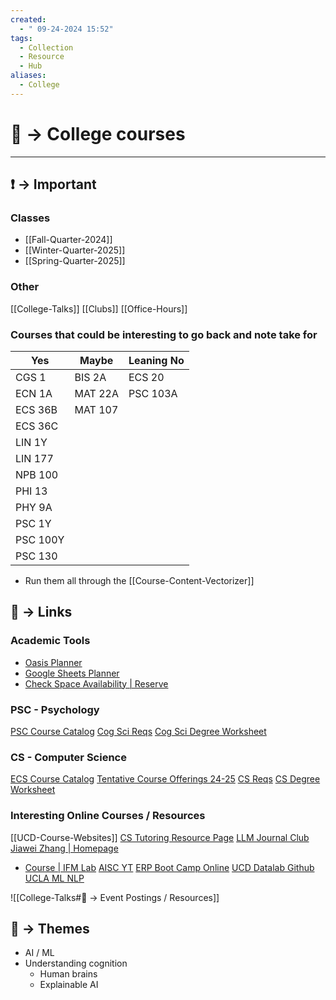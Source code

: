 ```yaml
---
created:
  - " 09-24-2024 15:52"
tags:
  - Collection
  - Resource
  - Hub
aliases:
  - College
---
```



# 📗 -> College courses
---
## ❗ ->  Important
### Classes
- [[Fall-Quarter-2024]]
- [[Winter-Quarter-2025]]
- [[Spring-Quarter-2025]]


### Other
[[College-Talks]]
[[Clubs]]
[[Office-Hours]]


### Courses that could be interesting to go back and note take for
| Yes      | Maybe   | Leaning No |
| -------- | ------- | ---------- |
| CGS 1    | BIS 2A  | ECS 20     |
| ECN 1A   | MAT 22A | PSC 103A   |
| ECS 36B  | MAT 107 |            |
| ECS 36C  |         |            |
| LIN 1Y   |         |            |
| LIN 177  |         |            |
| NPB 100  |         |            |
| PHI 13   |         |            |
| PHY 9A   |         |            |
| PSC 1Y   |         |            |
| PSC 100Y |         |            |
| PSC 130  |         |            |
- Run them all through the [[Course-Content-Vectorizer]]


## 🔗 -> Links
### Academic Tools
- [Oasis Planner](https://oasis.ucdavis.edu/forms/academicplan/?draftId=801691&sv=true)
- [Google Sheets Planner](https://docs.google.com/spreadsheets/d/1__G4rgF0VkzTWZtMhcLAgzr1wVP5iUdgctAXhnoWkYY/edit?gid=2038945149#gid=2038945149)
- [Check Space Availability | Reserve](https://ces-apps.ucdavis.edu/Public/plan/space/index.cfm?ticket=ST-273805--OVc4v457LXsxHkQSYY-cqHhXHg-casweb7)

### PSC - Psychology
[PSC Course Catalog](https://catalog.ucdavis.edu/courses-subject-code/psc/)
[Cog Sci Reqs](https://catalog.ucdavis.edu/departments-programs-degrees/cognitive-science/cognitive-science-bs/#requirementstext)
[Cog Sci Degree Worksheet](https://oasis.ucdavis.edu/forms/worksheet/worksheet.aspx?worksheetId=775640&sv=true)

### CS - Computer Science
[ECS Course Catalog](https://catalog.ucdavis.edu/courses-subject-code/ecs/)
[Tentative Course Offerings 24-25](https://cs.ucdavis.edu/course-schedule)
[CS Reqs](https://catalog.ucdavis.edu/departments-programs-degrees/computer-science-engineering/computer-science-engineering-bs/#requirementstext)
[CS Degree Worksheet](https://oasis.ucdavis.edu/forms/worksheet/worksheet.aspx?worksheetId=797733&sv=true)

### Interesting Online Courses / Resources
[[UCD-Course-Websites]]
[CS Tutoring Resource Page](https://ucd-cs-tutoring.notion.site/UCD-CS-Tutoring-Notion-Page-1394d2cecf0d4f36805fa1376f9758cc)
[LLM Journal Club](https://g-simmons.github.io/llm_persona_website/journal.html)
[Jiawei Zhang | Homepage](https://jiaweizhang.net/)
- [Course | IFM Lab](https://www.ifmlab.org/courses.html)
[AISC YT](https://www.youtube.com/@aiscdavis/videos) 
[ERP Boot Camp Online](https://erpinfo.org/the-erp-boot-camp)
[UCD Datalab Github](https://github.com/orgs/ucdavisdatalab/repositories)
[UCLA ML NLP](https://uclanlp.github.io/CS269-17/overview)

![[College-Talks#🔗 -> Event Postings / Resources]]


## 📌 -> Themes
- AI / ML
- Understanding cognition
	- Human brains
	- Explainable AI

